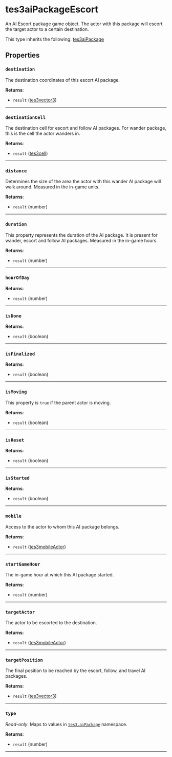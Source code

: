 <!---
	This file is autogenerated. Do not edit this file manually. Your changes will be ignored.
	More information: https://github.com/MWSE/MWSE/tree/master/docs
-->

# tes3aiPackageEscort

An AI Escort package game object. The actor with this package will escort the target actor to a certain destination.

This type inherits the following: [tes3aiPackage](../../types/tes3aiPackage)
## Properties

### `destination`

The destination coordinates of this escort AI package.

**Returns**:

* `result` ([tes3vector3](../../types/tes3vector3))

***

### `destinationCell`

The destination cell for escort and follow AI packages. For wander package, this is the cell the actor wanders in.

**Returns**:

* `result` ([tes3cell](../../types/tes3cell))

***

### `distance`

Determines the size of the area the actor with this wander AI package will walk around. Measured in the in-game units.

**Returns**:

* `result` (number)

***

### `duration`

This property represents the duration of the AI package. It is present for wander, escort and follow AI packages. Measured in the in-game hours.

**Returns**:

* `result` (number)

***

### `hourOfDay`



**Returns**:

* `result` (number)

***

### `isDone`



**Returns**:

* `result` (boolean)

***

### `isFinalized`



**Returns**:

* `result` (boolean)

***

### `isMoving`

This property is `true` if the parent actor is moving.

**Returns**:

* `result` (boolean)

***

### `isReset`



**Returns**:

* `result` (boolean)

***

### `isStarted`



**Returns**:

* `result` (boolean)

***

### `mobile`

Access to the actor to whom this AI package belongs.

**Returns**:

* `result` ([tes3mobileActor](../../types/tes3mobileActor))

***

### `startGameHour`

The in-game hour at which this AI package started.

**Returns**:

* `result` (number)

***

### `targetActor`

The actor to be escorted to the destination.

**Returns**:

* `result` ([tes3mobileActor](../../types/tes3mobileActor))

***

### `targetPosition`

The final position to be reached by the escort, follow, and travel AI packages.

**Returns**:

* `result` ([tes3vector3](../../types/tes3vector3))

***

### `type`

*Read-only*. Maps to values in [`tes3.aiPackage`](https://mwse.github.io/MWSE/references/ai-packages/) namespace.

**Returns**:

* `result` (number)

***

